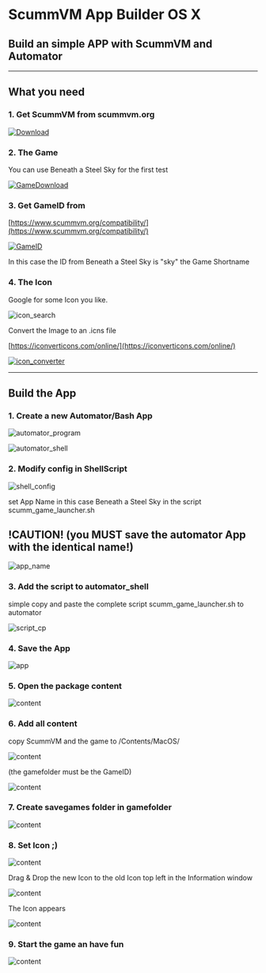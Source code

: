 # ScummVM App Builder OS X
## Build an simple APP with ScummVM and Automator

___

## What you need

### 1. Get ScummVM from scummvm.org
[![Download](https://github.com/n3PH1lim/SCUMM_Launcher_OSX/blob/master/images/get_scumm.png "Download")](http://scummvm.org/downloads/)

### 2. The Game

You can use Beneath a Steel Sky for the first test

[![GameDownload](https://github.com/n3PH1lim/SCUMM_Launcher_OSX/blob/master/images/game_download.png)](https://www.scummvm.org/games/)

### 3. Get GameID from
[https://www.scummvm.org/compatibility/](https://www.scummvm.org/compatibility/)

[![GameID](https://github.com/n3PH1lim/SCUMM_Launcher_OSX/blob/master/images/gameid.png)](https://www.scummvm.org/compatibility/)

In this case the ID from Beneath a Steel Sky is "sky" the Game Shortname

### 4. The Icon
Google for some Icon you like.

![icon_search](https://github.com/n3PH1lim/SCUMM_Launcher_OSX/blob/master/images/icon_search.png)

Convert the Image to an .icns file

[https://iconverticons.com/online/](https://iconverticons.com/online/)

[![icon_converter](https://github.com/n3PH1lim/SCUMM_Launcher_OSX/blob/master/images/icon_converter.png)](https://iconverticons.com/online/)

___

## Build the App

### 1. Create a new Automator/Bash App

![automator_program](https://github.com/n3PH1lim/SCUMM_Launcher_OSX/blob/master/images/automator_program.png)


![automator_shell](https://github.com/n3PH1lim/SCUMM_Launcher_OSX/blob/master/images/automator_shell.png)

### 2. Modify config in ShellScript

![shell_config](https://github.com/n3PH1lim/SCUMM_Launcher_OSX/blob/master/images/shell_config.png)

set App Name in this case Beneath a Steel Sky in the script scumm_game_launcher.sh

## !CAUTION! (you MUST save the automator App with the identical name!)

![app_name](https://github.com/n3PH1lim/SCUMM_Launcher_OSX/blob/master/images/app_name.png)

### 3. Add the script to automator_shell

simple copy and paste the complete script scumm_game_launcher.sh to automator

![script_cp](https://github.com/n3PH1lim/SCUMM_Launcher_OSX/blob/master/images/script_cp.png)

### 4. Save the App

![app](https://github.com/n3PH1lim/SCUMM_Launcher_OSX/blob/master/images/app.png)


### 5. Open the package content

![content](https://github.com/n3PH1lim/SCUMM_Launcher_OSX/blob/master/images/open_app.png)

### 6. Add all content

copy ScummVM and the game to /Contents/MacOS/

![content](https://github.com/n3PH1lim/SCUMM_Launcher_OSX/blob/master/images/copy_content.png)

(the gamefolder must be the GameID)

![content](https://github.com/n3PH1lim/SCUMM_Launcher_OSX/blob/master/images/content_copied.png)

### 7. Create savegames folder in gamefolder

![content](https://github.com/n3PH1lim/SCUMM_Launcher_OSX/blob/master/images/add_savegames_folder.png)

### 8. Set Icon ;)

![content](https://github.com/n3PH1lim/SCUMM_Launcher_OSX/blob/master/images/goto_information.png)

Drag & Drop the new Icon to the old Icon top left in the Information window

![content](https://github.com/n3PH1lim/SCUMM_Launcher_OSX/blob/master/images/add_icon.png)

The Icon appears

![content](https://github.com/n3PH1lim/SCUMM_Launcher_OSX/blob/master/images/icon_added.png)


### 9. Start the game an have fun

![content](https://github.com/n3PH1lim/SCUMM_Launcher_OSX/blob/master/images/the_final_app.png)
